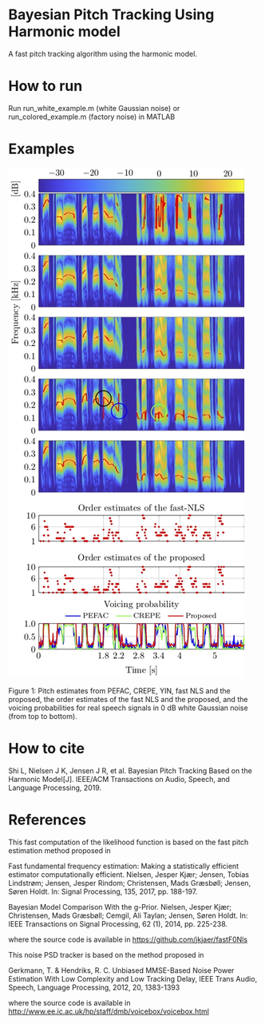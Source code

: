 # Bayesian Pitch Tracking Using Harmonic model

A fast pitch tracking algorithm using the harmonic model.

# How to run
Run run_white_example.m (white Gaussian noise) or run_colored_example.m (factory noise) in MATLAB

# Examples
![ALT text](figures/whiteGaussian0dB.jpeg)

 Figure 1: Pitch estimates from PEFAC, CREPE, YIN, fast NLS and the proposed, the order estimates of the fast NLS and the proposed, and the voicing probabilities for real speech signals in 0 dB white Gaussian noise (from top to bottom).



# How to cite
 Shi L, Nielsen J K, Jensen J R, et al. Bayesian Pitch Tracking Based on the Harmonic Model[J]. IEEE/ACM Transactions on Audio, Speech, and Language Processing, 2019.

# References
This fast computation of the likelihood function is based on the fast pitch estimation method proposed in

Fast fundamental frequency estimation: Making a statistically efficient estimator computationally efficient. Nielsen, Jesper Kjær; Jensen, Tobias Lindstrøm; Jensen, Jesper Rindom; Christensen, Mads Græsbøll; Jensen, Søren Holdt. In: Signal Processing, 135, 2017, pp. 188-197.

Bayesian Model Comparison With the g-Prior. Nielsen, Jesper Kjær; Christensen, Mads Græsbøll; Cemgil, Ali Taylan; Jensen, Søren Holdt. In: IEEE Transactions on Signal Processing, 62 (1), 2014, pp. 225-238.

where the source code is available in
https://github.com/jkjaer/fastF0Nls


This noise PSD tracker is based on the method proposed in

Gerkmann, T. & Hendriks, R. C. Unbiased MMSE-Based Noise Power Estimation With Low Complexity and Low Tracking Delay, IEEE Trans Audio, Speech, Language Processing, 2012, 20, 1383-1393

where the source code is available in
http://www.ee.ic.ac.uk/hp/staff/dmb/voicebox/voicebox.html
